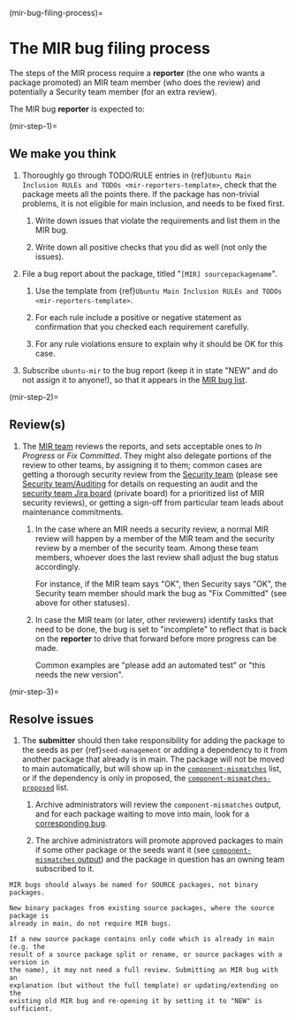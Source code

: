(mir-bug-filing-process)=
# The MIR bug filing process

The steps of the MIR process require a **reporter** (the one who wants a package
promoted) an MIR team member (who does the review) and potentially a Security
team member (for an extra review).

The MIR bug **reporter** is expected to:

(mir-step-1)=
## We make you think

1. Thoroughly go through TODO/RULE entries in
   {ref}`Ubuntu Main Inclusion RULEs and TODOs <mir-reporters-template>`,
   check that the package meets all the points there.
   If the package has non-trivial problems, it is not eligible for main
   inclusion, and needs to be fixed first.

   1. Write down issues that violate the requirements and list them in the MIR bug.

   1. Write down all positive checks that you did as well (not only the issues).

1. File a bug report about the package, titled "`[MIR] sourcepackagename`".

   1. Use the template from
      {ref}`Ubuntu Main Inclusion RULEs and TODOs <mir-reporters-template>`.

   1. For each rule include a positive or negative statement as confirmation
      that you checked each requirement carefully.

   1. For any rule violations ensure to explain why it should be OK for this case.

1. Subscribe `ubuntu-mir` to the bug report (keep it in state "NEW" and do not
   assign it to anyone!), so that it appears in the
   [MIR bug list](https://bugs.launchpad.net/ubuntu/?field.searchtext=&orderby=-date_last_updated&field.status%3Alist=NEW&assignee_option=none&field.assignee=&field.subscriber=ubuntu-mir).

(mir-step-2)=
## Review(s)

1. The [MIR team](https://launchpad.net/~ubuntu-mir) reviews the reports, and
   sets acceptable ones to *In Progress* or *Fix Committed*. They might also
   delegate portions of the review to other teams, by assigning it to them;
   common cases are getting a thorough security review from the
   [Security team](https://launchpad.net/~ubuntu-security) (please see
   [Security team/Auditing](https://wiki.ubuntu.com/SecurityTeam/Auditing) for
   details on requesting an audit and the
   [security team Jira board](https://warthogs.atlassian.net/jira/software/c/projects/SEC/boards/594)
   (private board) for a prioritized list of MIR security reviews), or getting a
   sign-off from particular team leads about maintenance commitments.
   
   1. In the case where an MIR needs a security review, a normal MIR review will
      happen by a member of the MIR team and the security review by a member of
      the security team. Among these team members, whoever does the last review
      shall adjust the bug status accordingly.
      
      For instance, if the MIR team says "OK", then Security says "OK", the
      Security team member should mark the bug as "Fix Committed" (see above
      for other statuses).

   1. In case the MIR team (or later, other reviewers) identify tasks that need
      to be done, the bug is set to "incomplete" to reflect that is back on the
      **reporter** to drive that forward before more progress can be made.
      
      Common examples are "please add an automated test" or "this needs the new
      version".

(mir-step-3)=
## Resolve issues

1. The **submitter** should then take responsibility for adding the package to
   the seeds as per {ref}`seed-management` or adding a dependency to it from
   another package that already is in main. The package will not be moved to
   main automatically, but will show up in the
   [`component-mismatches`](https://ubuntu-archive-team.ubuntu.com/component-mismatches.txt)
   list, or if the dependency is only in proposed, the
   [`component-mismatches-proposed`](https://ubuntu-archive-team.ubuntu.com/component-mismatches-proposed.txt)
   list.

   1. Archive administrators will review the `component-mismatches` output, and
      for each package waiting to move into main, look for a
      [corresponding bug](https://bugs.launchpad.net/~ubuntu-mir/+subscribedbugs).

   1. The archive administrators will promote approved packages to main if some
      other package or the seeds want it (see
      [`component-mismatches` output](https://ubuntu-archive-team.ubuntu.com/component-mismatches.txt))
      and the package in question has an owning team subscribed to it.

```{note}
MIR bugs should always be named for SOURCE packages, not binary packages.
```

```{note}
New binary packages from existing source packages, where the source package is
already in main, do not require MIR bugs.
```

```{note}
If a new source package contains only code which is already in main (e.g. the
result of a source package split or rename, or source packages with a version in
the name), it may not need a full review. Submitting an MIR bug with an
explanation (but without the full template) or updating/extending on the
existing old MIR bug and re-opening it by setting it to "NEW" is sufficient.
```

